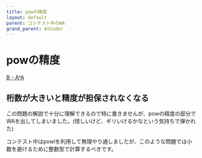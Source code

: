 ```yaml
---
title: powの精度
layout: default
parent: コンテスト中のWA
grand_parent: AtCoder
---
```


# powの精度
<a href="https://atcoder.jp/contests/abc327/tasks/abc327_b" target="_blank">B - A^A</a>

## 桁数が大きいと精度が担保されなくなる

この問題の解説で十分に理解できるので特に書きませんが、powの精度の部分でWAを出してしまいました。(怪しいけど、ギリいけるかなという気持ちで弾かれた)

コンテスト中はpowlを利用して無理やり通しましたが、このような問題では小数を避けるために整数型で計算するべきです。